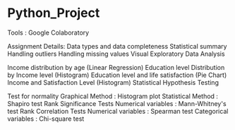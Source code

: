 # Python_Project

Tools : Google Colaboratory

Assignment Details:
Data types and data completeness
Statistical summary
Handling outliers
Handling missing values
Visual Exploratory Data Analysis

Income distribution by age (Linear Regression)
Education level Distribution by Income level (Histogram)
Education level and life satisfaction (Pie Chart)
Income and Satisfaction Level (Histogram)
Statistical Hypothesis Testing

Test for normality
Graphical Method : Histogram plot
Statistical Method : Shapiro test
Rank Significance Tests
Numerical variables : Mann-Whitney's test
Rank Correlation Tests
Numerical variables : Spearman test
Categorical variables : Chi-square test
